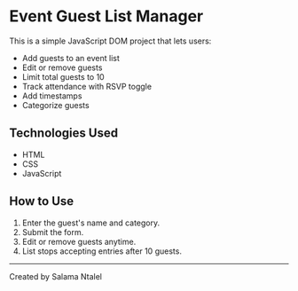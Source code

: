  # Event Guest List Manager 

This is a simple JavaScript DOM project that lets users:
- Add guests to an event list
- Edit or remove guests
- Limit total guests to 10
- Track attendance with RSVP toggle
- Add timestamps
- Categorize guests

## Technologies Used
- HTML
- CSS
- JavaScript

## How to Use
1. Enter the guest's name and category.
2. Submit the form.
3. Edit or remove guests anytime.
4. List stops accepting entries after 10 guests.

---

Created by Salama Ntalel